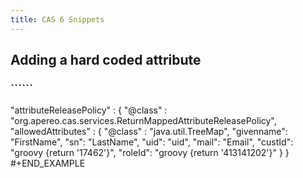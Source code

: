```yaml
---
title: CAS 6 Snippets
---
```


## Adding a hard coded attribute
### ``````
"attributeReleasePolicy" : {
    "@class" : "org.apereo.cas.services.ReturnMappedAttributeReleasePolicy",
    "allowedAttributes" : {
          "@class" : "java.util.TreeMap",
          "givenname": "FirstName",
          "sn": "LastName",
          "uid": "uid",
          "mail": "Email",
          "custId": "groovy {return '17462'}",
          "roleId": "groovy {return '413141202'}"
      }
   }
#+END_EXAMPLE
